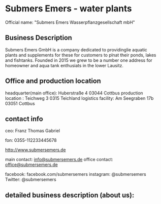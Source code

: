 # Submers Emers - water plants

Official name: "Submers Emers Wasserpflanzgesellschaft mbH"

## Business Description

Submers Emers GmbH is a company dedicated to providinglie aquatic plants and supplements for these for customers to plnat their ponds, lakes and fishtanks. Founded in 2015 we grew to be a number one address for homeowner and aqua tank enthusiats in the lower Lausitz. 

## Office and production location

headquarter(main office):   Huberstraße 4 03044 Cottbus
production location :       Teichweg 3 0315 Teichland
logistics facility:         Am Seegraben 17b 03051 Cottbus

## contact info

ceo: Franz Thomas Gabriel

fon: 0355-112233445678

http://www.submersemers.de

main contact: info@submersemers.de
office contact: office@submersemers.de

facebook:   facebook.com/submersemers
instagram:  @submersemers
Twitter:    @submersemers

## detailed business description (about us):
